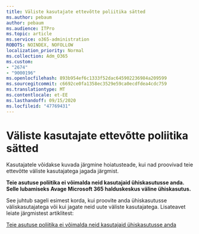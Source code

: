 ```yaml
---
title: Väliste kasutajate ettevõtte poliitika sätted
ms.author: pebaum
author: pebaum
ms.audience: ITPro
ms.topic: article
ms.service: o365-administration
ROBOTS: NOINDEX, NOFOLLOW
localization_priority: Normal
ms.collection: Adm_O365
ms.custom:
- "2674"
- "9000196"
ms.openlocfilehash: 893b954ef6c1333f52dac645902236984a209599
ms.sourcegitcommit: c6692ce0fa1358ec3529e59ca0ecdfdea4cdc759
ms.translationtype: MT
ms.contentlocale: et-EE
ms.lasthandoff: 09/15/2020
ms.locfileid: "47769431"
---
```

# <a name="organization-policy-settings-for-external-users"></a>Väliste kasutajate ettevõtte poliitika sätted

Kasutajatele võidakse kuvada järgmine hoiatusteade, kui nad proovivad teie ettevõtte väliste kasutajatega jagada järgmist. 

   **Teie asutuse poliitika ei võimalda neid kasutajaid ühiskasutusse anda. Selle lubamiseks Avage Microsoft 365 halduskeskus väline ühiskasutus.** 

See juhtub sageli esimest korda, kui proovite anda ühiskasutusse väliskasutajatega või kui jagate neid uute väliste kasutajatega. Lisateavet leiate järgmistest artiklitest:

[Teie asutuse poliitika ei võimalda neid kasutajaid ühiskasutusse anda](https://docs.microsoft.com/sharepoint/support/administration/organization-policies-do-not-allow-you-to-share-with-users-error)






